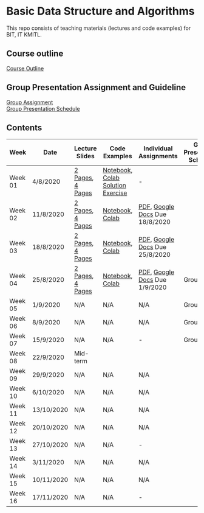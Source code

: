# Basic Data Structure and Algorithms

This repo consists of teaching materials (lectures and code examples) for BIT, IT KMITL.

## Course outline
[Course Outline](https://github.com/noswolf/DSA_BIT/blob/master/Course%20Outline%20BDSA%2001_2020.pdf)

## Group Presentation Assignment and Guideline
[Group Assignment](https://github.com/noswolf/DSA_BIT/blob/master/Group%20Presentation/BDSA_Group_Assignment.pdf)  
[Group Presentation Schedule](https://github.com/noswolf/DSA_BIT/blob/master/Group%20Presentation/BDSA_Group_Presentation_Schedule_v2.pdf)

## Contents
|Week| Date | Lecture Slides|Code Examples|Individual Assignments| Group Presentation  Schedule |
|---|---|---|---|---|---|
|Week 01| 4/8/2020 | [2 Pages](https://github.com/noswolf/DSA_BIT/blob/master/Week1/BDSA_Week1_2pages.pdf), [4 Pages](https://github.com/noswolf/DSA_BIT/blob/master/Week1/BDSA_Week1_4pages.pdf) |[Notebook](https://nbviewer.jupyter.org/github/noswolf/DSA_BIT/blob/master/Week1/DSA_Week1.ipynb), [Colab](https://colab.research.google.com/github/noswolf/DSA_BIT/blob/master/Week1/DSA_Week1.ipynb) <br> [Solution Exercise](https://nbviewer.jupyter.org/github/noswolf/DSA_BIT/blob/master/Week1/DSA_Week1_Exercise_Solution.ipynb)| - | |
|Week 02| 11/8/2020 | [2 Pages](https://github.com/noswolf/DSA_BIT/blob/master/Week2/BDSA_Week2_2pages.pdf), [4 Pages](https://github.com/noswolf/DSA_BIT/blob/master/Week2/BDSA_Week2_4pages.pdf) | [Notebook](https://nbviewer.jupyter.org/github/noswolf/DSA_BIT/blob/master/Week2/DSA_Week2.ipynb), [Colab](https://colab.research.google.com/github/noswolf/DSA_BIT/blob/master/Week2/DSA_Week2.ipynb) | [PDF](https://github.com/noswolf/DSA_BIT/blob/master/Week2/BDSA_Assignment01.pdf), [Google Docs](https://drive.google.com/file/d/1rxf8K3kMyORWi1jv1NMyBFR6OHBZ61MN/view?usp=sharing)  Due 18/8/2020 | |
|Week 03| 18/8/2020 | [2 Pages](https://github.com/noswolf/DSA_BIT/blob/master/Week3/BDSA_Week3_2pages.pdf), [4 Pages](https://github.com/noswolf/DSA_BIT/blob/master/Week3/BDSA_Week3_4pages.pdf) | [Notebook](https://nbviewer.jupyter.org/github/noswolf/DSA_BIT/blob/master/Week3/DSA_Week3.ipynb), [Colab](https://colab.research.google.com/github/noswolf/DSA_BIT/blob/master/Week3/DSA_Week3.ipynb) | [PDF](https://github.com/noswolf/DSA_BIT/blob/master/Week3/BDSA_Assignment02.pdf), [Google Docs](https://drive.google.com/file/d/1Am7Ut8pyUIPtCfXN3EjjP8AvKxkSPHCn/view?usp=sharing)  Due 25/8/2020 | |
|Week 04| 25/8/2020 | [2 Pages](https://github.com/noswolf/DSA_BIT/blob/master/Week4/BDSA_Week4_2pages.pdf), [4 Pages](https://github.com/noswolf/DSA_BIT/blob/master/Week4/BDSA_Week4_4pages.pdf) | [Notebook](https://nbviewer.jupyter.org/github/noswolf/DSA_BIT/blob/master/Week4/DSA_Week4.ipynb), [Colab](https://colab.research.google.com/github/noswolf/DSA_BIT/blob/master/Week4/DSA_Week4.ipynb) | [PDF](https://github.com/noswolf/DSA_BIT/blob/master/Week4/BDSA_Assignment03.pdf), [Google Docs](https://drive.google.com/file/d/1n7x1uJIbd2USnsic_fkfthWjxkwF7bq1/view?usp=sharing) Due 1/9/2020 | Group 1, 3 |
|Week 05| 1/9/2020 | N/A | N/A | N/A | Group 2 |
|Week 06| 8/9/2020 | N/A | N/A | N/A | Group 4 |
|Week 07| 15/9/2020 | N/A | N/A | - | Group 5 |
|Week 08| 22/9/2020 | Mid-term | |
|Week 09| 29/9/2020 | N/A | N/A | N/A | |
|Week 10| 6/10/2020 | N/A | N/A | N/A | |
|Week 11| 13/10/2020 | N/A | N/A | N/A | |
|Week 12| 20/10/2020 | N/A | N/A | N/A | |
|Week 13| 27/10/2020 | N/A | N/A | - | |
|Week 14| 3/11/2020 | N/A | N/A | N/A | |
|Week 15| 10/11/2020 | N/A | N/A | N/A | |
|Week 16| 17/11/2020 | N/A | N/A | - | |
